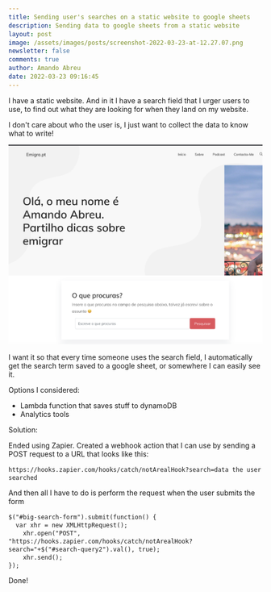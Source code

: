 ```yaml
---
title: Sending user's searches on a static website to google sheets
description: Sending data to google sheets from a static website
layout: post
image: /assets/images/posts/screenshot-2022-03-23-at-12.27.07.png
newsletter: false
comments: true
author: Amando Abreu
date: 2022-03-23 09:16:45
---
```

I have a static website. And in it I have a search field that I urger users to use, to find out what they are looking for when they land on my website.

I don't care about who the user is, I just want to collect the data to know what to write!

![](/assets/images/posts/screenshot-2022-03-23-at-12.27.07.png)

I want it so that every time someone uses the search field, I automatically get the search term saved to a google sheet, or somewhere I can easily see it.

Options I considered:

* Lambda function that saves stuff to dynamoDB
* Analytics tools

Solution:

Ended using Zapier. Created a webhook action that I can use by sending a POST request to a URL that looks like this:

```
https://hooks.zapier.com/hooks/catch/notArealHook?search=data the user searched
```

And then all I have to do is perform the request when the user submits the form

```
$("#big-search-form").submit(function() {
  var xhr = new XMLHttpRequest();
    xhr.open("POST", "https://hooks.zapier.com/hooks/catch/notArealHook?search="+$("#search-query2").val(), true);
    xhr.send();
});
```

Done!